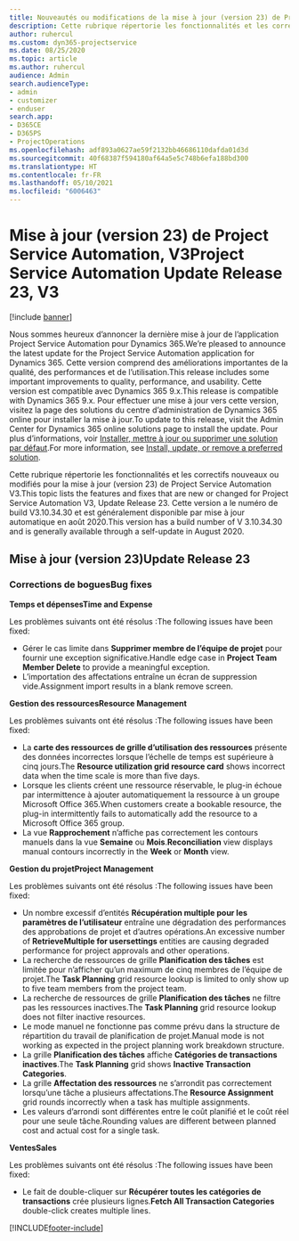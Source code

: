 ```yaml
---
title: Nouveautés ou modifications de la mise à jour (version 23) de Project Service Automation (correctif logiciel), V3
description: Cette rubrique répertorie les fonctionnalités et les correctifs disponibles pour la mise à jour (version 23) de Project Service Automation, V3.
author: ruhercul
ms.custom: dyn365-projectservice
ms.date: 08/25/2020
ms.topic: article
ms.author: ruhercul
audience: Admin
search.audienceType:
- admin
- customizer
- enduser
search.app:
- D365CE
- D365PS
- ProjectOperations
ms.openlocfilehash: adf893a0627ae59f2132bb46686110dafda01d3d
ms.sourcegitcommit: 40f68387f594180af64a5e5c748b6efa188bd300
ms.translationtype: HT
ms.contentlocale: fr-FR
ms.lasthandoff: 05/10/2021
ms.locfileid: "6006463"
---
```

# <a name="project-service-automation-update-release-23-v3"></a><span data-ttu-id="db5b0-103">Mise à jour (version 23) de Project Service Automation, V3</span><span class="sxs-lookup"><span data-stu-id="db5b0-103">Project Service Automation Update Release 23, V3</span></span>

[!include [banner](../includes/psa-now-project-operations.md)]

<span data-ttu-id="db5b0-104">Nous sommes heureux d’annoncer la dernière mise à jour de l’application Project Service Automation pour Dynamics 365.</span><span class="sxs-lookup"><span data-stu-id="db5b0-104">We’re pleased to announce the latest update for the Project Service Automation application for Dynamics 365.</span></span> <span data-ttu-id="db5b0-105">Cette version comprend des améliorations importantes de la qualité, des performances et de l’utilisation.</span><span class="sxs-lookup"><span data-stu-id="db5b0-105">This release includes some important improvements to quality, performance, and usability.</span></span> <span data-ttu-id="db5b0-106">Cette version est compatible avec Dynamics 365 9.x.</span><span class="sxs-lookup"><span data-stu-id="db5b0-106">This release is compatible with Dynamics 365 9.x.</span></span> <span data-ttu-id="db5b0-107">Pour effectuer une mise à jour vers cette version, visitez la page des solutions du centre d’administration de Dynamics 365 online pour installer la mise à jour.</span><span class="sxs-lookup"><span data-stu-id="db5b0-107">To update to this release, visit the Admin Center for Dynamics 365 online solutions page to install the update.</span></span> <span data-ttu-id="db5b0-108">Pour plus d’informations, voir [Installer, mettre à jour ou supprimer une solution par défaut](/power-platform/admin/install-remove-preferred-solution).</span><span class="sxs-lookup"><span data-stu-id="db5b0-108">For more information, see [Install, update, or remove a preferred solution](/power-platform/admin/install-remove-preferred-solution).</span></span>

<span data-ttu-id="db5b0-109">Cette rubrique répertorie les fonctionnalités et les correctifs nouveaux ou modifiés pour la mise à jour (version 23) de Project Service Automation V3.</span><span class="sxs-lookup"><span data-stu-id="db5b0-109">This topic lists the features and fixes that are new or changed for Project Service Automation V3, Update Release 23.</span></span> <span data-ttu-id="db5b0-110">Cette version a le numéro de build V3.10.34.30 et est généralement disponible par mise à jour automatique en août 2020.</span><span class="sxs-lookup"><span data-stu-id="db5b0-110">This version has a build number of V 3.10.34.30 and is generally available through a self-update in August 2020.</span></span>

## <a name="update-release-23"></a><span data-ttu-id="db5b0-111">Mise à jour (version 23)</span><span class="sxs-lookup"><span data-stu-id="db5b0-111">Update Release 23</span></span>

### <a name="bug-fixes"></a><span data-ttu-id="db5b0-112">Corrections de bogues</span><span class="sxs-lookup"><span data-stu-id="db5b0-112">Bug fixes</span></span>

<span data-ttu-id="db5b0-113">**Temps et dépenses**</span><span class="sxs-lookup"><span data-stu-id="db5b0-113">**Time and Expense**</span></span>

<span data-ttu-id="db5b0-114">Les problèmes suivants ont été résolus :</span><span class="sxs-lookup"><span data-stu-id="db5b0-114">The following issues have been fixed:</span></span>
- <span data-ttu-id="db5b0-115">Gérer le cas limite dans **Supprimer membre de l’équipe de projet** pour fournir une exception significative.</span><span class="sxs-lookup"><span data-stu-id="db5b0-115">Handle edge case in **Project Team Member Delete** to provide a meaningful exception.</span></span>
- <span data-ttu-id="db5b0-116">L’importation des affectations entraîne un écran de suppression vide.</span><span class="sxs-lookup"><span data-stu-id="db5b0-116">Assignment import results in a blank remove screen.</span></span>

<span data-ttu-id="db5b0-117">**Gestion des ressources**</span><span class="sxs-lookup"><span data-stu-id="db5b0-117">**Resource Management**</span></span>

<span data-ttu-id="db5b0-118">Les problèmes suivants ont été résolus :</span><span class="sxs-lookup"><span data-stu-id="db5b0-118">The following issues have been fixed:</span></span>

- <span data-ttu-id="db5b0-119">La **carte des ressources de grille d’utilisation des ressources** présente des données incorrectes lorsque l’échelle de temps est supérieure à cinq jours.</span><span class="sxs-lookup"><span data-stu-id="db5b0-119">The **Resource utilization grid resource card** shows incorrect data when the time scale is more than five days.</span></span>
- <span data-ttu-id="db5b0-120">Lorsque les clients créent une ressource réservable, le plug-in échoue par intermittence à ajouter automatiquement la ressource à un groupe Microsoft Office 365.</span><span class="sxs-lookup"><span data-stu-id="db5b0-120">When customers create a bookable resource, the plug-in intermittently fails to automatically add the resource to a Microsoft Office 365 group.</span></span>
- <span data-ttu-id="db5b0-121">La vue **Rapprochement** n’affiche pas correctement les contours manuels dans la vue **Semaine** ou **Mois**.</span><span class="sxs-lookup"><span data-stu-id="db5b0-121">**Reconciliation** view displays manual contours incorrectly in the **Week** or **Month** view.</span></span>

<span data-ttu-id="db5b0-122">**Gestion du projet**</span><span class="sxs-lookup"><span data-stu-id="db5b0-122">**Project Management**</span></span>

<span data-ttu-id="db5b0-123">Les problèmes suivants ont été résolus :</span><span class="sxs-lookup"><span data-stu-id="db5b0-123">The following issues have been fixed:</span></span>

- <span data-ttu-id="db5b0-124">Un nombre excessif d’entités **Récupération multiple pour les paramètres de l’utilisateur** entraîne une dégradation des performances des approbations de projet et d’autres opérations.</span><span class="sxs-lookup"><span data-stu-id="db5b0-124">An excessive number of **RetrieveMultiple for usersettings** entities are causing degraded performance for project approvals and other operations.</span></span>
- <span data-ttu-id="db5b0-125">La recherche de ressources de grille **Planification des tâches** est limitée pour n’afficher qu’un maximum de cinq membres de l’équipe de projet.</span><span class="sxs-lookup"><span data-stu-id="db5b0-125">The **Task Planning** grid resource lookup is limited to only show up to five team members from the project team.</span></span> 
- <span data-ttu-id="db5b0-126">La recherche de ressources de grille **Planification des tâches** ne filtre pas les ressources inactives.</span><span class="sxs-lookup"><span data-stu-id="db5b0-126">The **Task Planning** grid resource lookup does not filter inactive resources.</span></span>
- <span data-ttu-id="db5b0-127">Le mode manuel ne fonctionne pas comme prévu dans la structure de répartition du travail de planification de projet.</span><span class="sxs-lookup"><span data-stu-id="db5b0-127">Manual mode is not working as expected in the project planning work breakdown structure.</span></span>
- <span data-ttu-id="db5b0-128">La grille **Planification des tâches** affiche **Catégories de transactions inactives**.</span><span class="sxs-lookup"><span data-stu-id="db5b0-128">The **Task Planning** grid shows **Inactive Transaction Categories**.</span></span>
- <span data-ttu-id="db5b0-129">La grille **Affectation des ressources** ne s’arrondit pas correctement lorsqu’une tâche a plusieurs affectations.</span><span class="sxs-lookup"><span data-stu-id="db5b0-129">The **Resource Assignment** grid rounds incorrectly when a task has multiple assignments.</span></span>
- <span data-ttu-id="db5b0-130">Les valeurs d’arrondi sont différentes entre le coût planifié et le coût réel pour une seule tâche.</span><span class="sxs-lookup"><span data-stu-id="db5b0-130">Rounding values are different between planned cost and actual cost for a single task.</span></span>

<span data-ttu-id="db5b0-131">**Ventes**</span><span class="sxs-lookup"><span data-stu-id="db5b0-131">**Sales**</span></span>

<span data-ttu-id="db5b0-132">Les problèmes suivants ont été résolus :</span><span class="sxs-lookup"><span data-stu-id="db5b0-132">The following issues have been fixed:</span></span>

- <span data-ttu-id="db5b0-133">Le fait de double-cliquer sur **Récupérer toutes les catégories de transactions** crée plusieurs lignes.</span><span class="sxs-lookup"><span data-stu-id="db5b0-133">**Fetch All Transaction Categories** double-click creates multiple lines.</span></span>


[!INCLUDE[footer-include](../includes/footer-banner.md)]